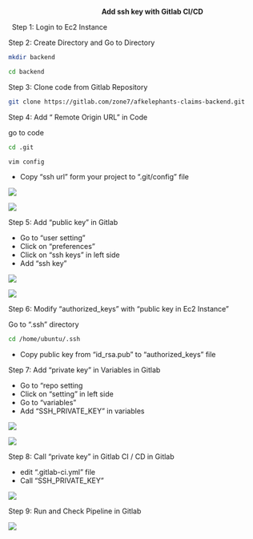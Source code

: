 ﻿`                          `**Add ssh key with Gitlab CI/CD** 

` `Step 1: Login to Ec2 Instance


Step 2: Create Directory and Go to Directory
```bash
mkdir backend 
```
```bash
cd backend
```

Step 3: Clone code from Gitlab Repository

```bash
git clone https://gitlab.com/zone7/afkelephants-claims-backend.git 
```

Step 4:  Add “ Remote Origin URL” in Code

go to code
```bash
cd .git
```
```bash
vim config
```
- Copy “ssh url” form your project to “.git/config” file


![](Aspose.Words.e32ec329-bbed-4a05-b8ea-b07af5c490c5.001.png)


![](Aspose.Words.e32ec329-bbed-4a05-b8ea-b07af5c490c5.002.png)

Step 5:  Add “public key” in Gitlab

- Go to “user setting”
- Click on “preferences”
- Click on “ssh keys” in left side
- Add “ssh key”

![](Aspose.Words.e32ec329-bbed-4a05-b8ea-b07af5c490c5.003.png)


![](Aspose.Words.e32ec329-bbed-4a05-b8ea-b07af5c490c5.004.png)


Step 6: Modify “authorized\_keys” with “public key in Ec2 Instance”


Go to “.ssh” directory
```bash
cd /home/ubuntu/.ssh 
```

- Copy public key from “id\_rsa.pub” to “authorized\_keys” file


Step 7: Add “private key” in Variables in Gitlab

- Go to “repo setting
- Click on “setting” in left side
- Go to “variables”
- Add “SSH\_PRIVATE\_KEY” in variables

![](Aspose.Words.e32ec329-bbed-4a05-b8ea-b07af5c490c5.005.png)

![](Aspose.Words.e32ec329-bbed-4a05-b8ea-b07af5c490c5.006.png)

Step 8: Call “private key” in Gitlab CI / CD in Gitlab

- edit “.gitlab-ci.yml” file
- Call “SSH\_PRIVATE\_KEY”

![](Aspose.Words.e32ec329-bbed-4a05-b8ea-b07af5c490c5.007.png)



Step 9: Run and Check Pipeline in Gitlab

![](Aspose.Words.e32ec329-bbed-4a05-b8ea-b07af5c490c5.008.png)


